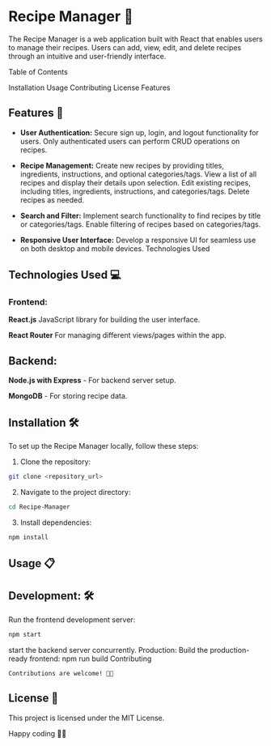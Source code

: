 # Recipe Manager 🥗

The Recipe Manager is a web application built with React that enables users to manage their recipes. Users can add, view, edit, and delete recipes through an intuitive and user-friendly interface.

Table of Contents

Installation
Usage
Contributing
License
Features

## Features 🚀

-   **User Authentication:**
    Secure sign up, login, and logout functionality for users.
    Only authenticated users can perform CRUD operations on recipes.

-   **Recipe Management:**
    Create new recipes by providing titles, ingredients, instructions, and optional categories/tags.
    View a list of all recipes and display their details upon selection.
    Edit existing recipes, including titles, ingredients, instructions, and categories/tags.
    Delete recipes as needed.
-   **Search and Filter:**
    Implement search functionality to find recipes by title or categories/tags.
    Enable filtering of recipes based on categories/tags.
-   **Responsive User Interface:**
    Develop a responsive UI for seamless use on both desktop and mobile devices.
    Technologies Used

## Technologies Used 💻

### Frontend:

**React.js** JavaScript library for building the user interface.

**React Router** For managing different views/pages within the app.

## Backend:

**Node.js with Express** - For backend server setup.

**MongoDB** - For storing recipe data.

## Installation 🛠️

To set up the Recipe Manager locally, follow these steps:

1. Clone the repository:

```bash
git clone <repository_url>
```

2. Navigate to the project directory:

```bash
cd Recipe-Manager
```

3. Install dependencies:

```bash
npm install
```

## Usage 📋

## Development: 🛠️

Run the frontend development server:

```bash
npm start
```

start the backend server concurrently.
Production:
Build the production-ready frontend: npm run build
Contributing

`Contributions are welcome! 👋🏻`

## License 🪪

This project is licensed under the MIT License.

Happy coding 🚀🚀
